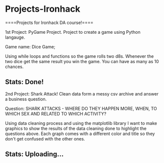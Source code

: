 # Projects-Ironhack

====Projects for Ironhack DA course!====

1st Project: PyGame Project. Project to create a game using Python langauge.

Game name: Dice Game;

Using while loops and functions so the game rolls two d8s. Whenever the two dice get the same result you win the game. You can have as many as 10 chances.

Stats: Done!
------------------------------------------------------------------------------------------------------------------------------------------------------

2nd Project: Shark Attack! Clean data form a messy csv archive and answer a business question.

Question: SHARK ATTACKS - WHERE DO THEY HAPPEN MORE, WHEN, TO WHICH SEX AND RELATED TO WHICH ACTIVITY?

Using data cleaning process and using the matplotlib library I want to make graphics to show the results of the data cleaning done to highlight the questions above.
Each graph comes with a different color and title so they don't get confused with the other ones.

Stats: Uploading...
------------------------------------------------------------------------------------------------------------------------------------------------------
